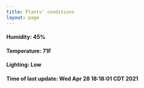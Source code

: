 ```yaml
---
title: Plants' conditions
layout: page
---
```



#### Humidity: 45%
#### Temperature: 71F
#### Lighting: Low
#### Time of last update: Wed Apr 28 18:18:01 CDT 2021
